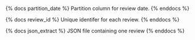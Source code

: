 {% docs partition_date %} Partition column for review date. {% enddocs %}

{% docs review_id %} Unique identifer for each review. {% enddocs %}

{% docs json_extract %} JSON file containing one review {% enddocs %}